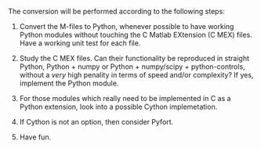 The conversion will be performed according to the following steps:

1. Convert the M-files to Python, whenever possible to have working 
Python modules without touching the C Matlab EXtension (C MEX) files.
Have a working unit test for each file.

2. Study the C MEX files. Can their functionality be reproduced in
straight Python, Python + numpy or Python + numpy/scipy + 
python-controls, without a *very* high penality in terms of 
speed and/or complexity? If yes, implement the Python module.

3. For those modules which really need to be implemented in C as 
a Python extension, look into a possible Cython implemetation.

4. If Cython is not an option, then consider Pyfort. 

5. Have fun.
